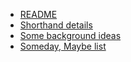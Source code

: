 + [README](README.md)
+ [Shorthand details](shorthand.md)
+ [Some background ideas](ideas.md)
+ [Someday, Maybe list](TODO.md)
